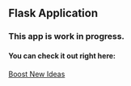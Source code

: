 ## Flask Application

### This app is work in progress.

#### You can check it out right here:

[Boost New Ideas](https://www.boostnewideas.com)
